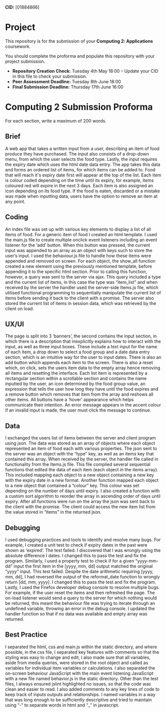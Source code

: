 **CID:** [01884866]

# Project
This repository is for the submission of your **Computing 2: Applications** coursework.

You should complete the proforma and populate this repository with your project submission.

* **Repository Creation Check:** Tuesday 4th May 18:00 – Update your CID in this file to check your submission.
* **Peer Assessment Deadline:** Tuesday 8th June 18:00
* **Final Submission Deadline:** Thursday 17th June 16:00

# Computing 2 Submission Proforma

For each section, write a maximum of 200 words.

## Brief
A web app that takes a written input from a user, describing an item of food produce they have purchased. The input also consists of a drop-down menu, from which the user selects the food type. Lastly, the input requires the expiry date which uses the html date data entry. The app takes this data and forms an ordered list of items, for which items can be added to. Food that will reach it's expiry date first will appear at the top of the list. Each item is colour coded depending on the time until its expiry, for example, items coloured red will expire in the next 3 days. Each item is also assigned an icon depending on its food type. If the food is eaten, discarded or a mistake was made when inputting data, users have the option to remove an item at any point.

## Coding
An index file was set up with various key elements to display a list of all items of food. For a generic item of food I created an html template. I used the main.js file to create multiple onclick event listeners including an event listener for the ‘add’ button. When this button was pressed, the current input was appended to an array as an object with keys such to store the user’s input. I used the behaviour.js file to handle how these items were appended and removed on screen. For each object, the show_all function created a new element using the previously mentioned template, before appending it to the specific html section. Prior to calling this function, however, a query was sent to the server via ajax. This query included a type and the current list of items, in this case the type was “item_list” and when received by the server the handler used the server-side Items.js file, which utilised functional programming to sequentially manipulate the current list of items before sending it back to the client with a promise. The server also stored the current list of items in session data, which was retrieved by the client on load.

## UX/UI
The page is split into 3 ‘banners’, the second contains the input section, in which there is a description that inexplicitly explains how to interact with the input, as well as three input boxes. These include a text input for the name of each item, a drop down to select a food group and a date data entry section, which is an intuitive way for the user to input dates. There is also an add button which appends each item to the screen. There is also a reset which, on click, sets the users item data to the empty array hence removing all items and resetting the interface. Each list item is represented by a rectangular section within a scrollable section and contains the name inputted by the user, an icon determined by the food group value, an expression that tells the user how long they have until the food expires and a remove button which removes that item from the array and reshows all other items. All buttons have a ‘hover’ appearance which helps communicate their intention. An error message appears in the accent colour if an invalid input is made, the user must click the message to continue.

## Data
I exchanged the users list of items between the server and client program using json. The data was stored as an array of objects where each object represented an item of food each with various properties. The json sent to the server was an object with the “type” key, as well as an items key that contained this array. When received by the server, the handler file called in functionality from the Items.js file. This file complied several sequential functions that edited the data of each item (each object in the items array). This included mapping each object to a new object containing a new key with the expiry date in a new format. Another function mapped each object to a new object that contained a “colour” key. This colour was set depending on the number of days until expiry. I also created a function with a custom sort algorithm to reorder the array in ascending order of days until expiry. After all functions were run on the array the json was sent back to the client with the promise. The client could access the new item list from the value stored in “items” in the returned json.

## Debugging
I used debugging practices and tools to identify and resolve many bugs. For example, I created a unit test to check if expiry dates in the past were shown as ‘expired’. The test failed. I discovered that I was wrongly using the absolute difference I dates. I changed this to pass the test and fix the program. Similarly, I used a property test to check if for a given “yyyy-mm-dd” input the first item in the [yyyy, mm, dd] output matched the original “yyyy” input. This test failed. Despite the date arithmetic requiring [yyyy, mm, dd], I had reversed the output of the reformat_date function to wrongly return [dd, mm, yyyy]. I changed this to pass the test and fix the program. Lastly, I used the Firefox developer debug console to resolve multiple bugs. For example, if the user reset the items and then refreshed the page. The on-load listener would send a query to the server for which nothing would be returned, this meant the behaviour file was trying to iterate through an undefined variable, throwing an error in the debug console. I updated the handler function so that if no data was available and empty array was returned.

## Best Practice
I separated the html, css and main.js within the static directory, and where possible, in the css file, I separated key features with comments so that the styling was easy to change and edit, I also made sure that all variables, aside from media queries, were stored in the root object and called as variables for individual item variables or calculations. I also separated the on-screen behaviour JavaScript with the main event listening JavaScript with a new file named behavior.js in the static directory. Other than the test files, I always ensured jslint highlighted no issues, so that the code was clean and easier to read. I also added comments to any key lines of code to keep track of inputs outputs and relationships. I named variables in a way that was long enough to be sufficiently descriptive and tried to maintain using “-“ to separate words in html and “_” in javascript.
